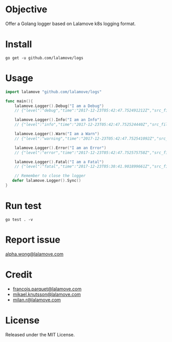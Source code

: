# Objective
Offer a Golang logger based on Lalamove k8s logging format.

# Install
```
go get -u github.com/lalamove/logs
```

# Usage
```go
import lalamove "github.com/lalamove/logs"

func main(){
    lalamove.Logger().Debug("I am a Debug")
    // {"level":"debug","time":"2017-12-23T05:42:47.752491212Z","src_file":"logs/logs_test.go:10","message":"I am a Debug","src_line":"10"}

    lalamove.Logger().Info("I am an Info")
    // {"level":"info","time":"2017-12-23T05:42:47.752524440Z","src_file":"logs/logs_test.go:11","message":"I am an Info","src_line":"11"}

    lalamove.Logger().Warn("I am a Warn")
    // {"level":"warning","time":"2017-12-23T05:42:47.752541092Z","src_file":"logs/logs_test.go:12","message":"I am a Warn","src_line":"12","backtrace":"github.com/logs.TestGetLalamoveLoggerPassDebug\n\t/home/alpha/works/src/github.com/logs/logs_test.go:12\ntesting.tRunner\n\t/home/alpha/go/src/testing/testing.go:746"}

    lalamove.Logger().Error("I am an Error")
    // {"level":"error","time":"2017-12-23T05:42:47.752575758Z","src_file":"logs/logs_test.go:13","message":"I am an Error","src_line":"13","backtrace":"github.com/logs.TestGetLalamoveLoggerPassDebug\n\t/home/alpha/works/src/github.com/logs/logs_test.go:13\ntesting.tRunner\n\t/home/alpha/go/src/testing/testing.go:746"}

    lalamove.Logger().Fatal("I am a Fatal")
    // {"level":"fatal","time":"2017-12-23T05:30:41.901899661Z","src_file":"logs/logs_test.go:49","message":"I am a Fatal","src_line":"49","backtrace":"github.com/logs.TestGetLalamoveLoggerPassFatal\n\t/home/alpha/works/src/github.com/logs/logs_test.go:49\ntesting.tRunner\n\t/home/alpha/go/src/testing/testing.go:746"}

    // Remember to close the logger
   defer lalamove.Logger().Sync()
}

```
# Run test
```
go test . -v
```

# Report issue
alpha.wong@lalamove.com

# Credit
- francois.parquet@lalamove.com
- mikael.knutsson@lalamove.com
- milan.r@lalamove.com

# License
Released under the MIT License.
